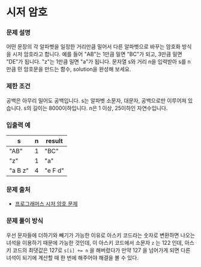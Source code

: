 # 시저 암호

### 문제 설명

어떤 문장의 각 알파벳을 일정한 거리만큼 밀어서 다른 알파벳으로 바꾸는 암호화 방식을 시저 암호라고 합니다. 예를 들어 "AB"는 1만큼 밀면 "BC"가 되고, 3만큼 밀면 "DE"가 됩니다. "z"는 1만큼 밀면 "a"가 됩니다. 문자열 s와 거리 n을 입력받아 s를 n만큼 민 암호문을 만드는 함수, solution을 완성해 보세요.

### 제한 조건

공백은 아무리 밀어도 공백입니다.
s는 알파벳 소문자, 대문자, 공백으로만 이루어져 있습니다.
s의 길이는 8000이하입니다.
n은 1 이상, 25이하인 자연수입니다.

### 입출력 예

|s|	n|	result|
|-|--|--------|
|"AB"|	1|	"BC"|
|"z"|	1|	"a"|
|"a B z"|	4|	"e F d"|

### 문제 출처

- [프로그래머스 시저 암호 문제](https://school.programmers.co.kr/learn/courses/30/lessons/12926)

### 문제 풀이 방식

우선 문자들에 더하기와 빼기가 가능한 이유로 아스키 코드라는 숫자로 변환하면 나오는 녀석을 이용하기 때문에 가능한 것인데, 이 아스키 코드에서 소문자 `z` 는 122 인데, 아스키 코드의 최댓값은 127로 `s[i] += n` 을 해버렸다가 만약 127 을 넘어가게 되면 다른 녀석이 되기에 계산할 때 한 번에 해주어야 해결을 볼 수 있다.

